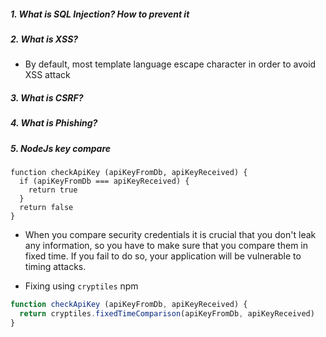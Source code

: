 ##### 1. What is SQL Injection? How to prevent it



##### 2. What is XSS?

* By default, most template language escape character in order to avoid XSS attack

##### 3. What is CSRF?


##### 4. What is Phishing?


##### 5. NodeJs key compare
```
function checkApiKey (apiKeyFromDb, apiKeyReceived) {
  if (apiKeyFromDb === apiKeyReceived) {
    return true
  }
  return false
}
```

* When you compare security credentials it is crucial that you don't leak any information, so you have to make sure that you compare them in fixed time. If you fail to do so, your application will be vulnerable to timing attacks.

* Fixing using `cryptiles` npm
```javascript
function checkApiKey (apiKeyFromDb, apiKeyReceived) {
  return cryptiles.fixedTimeComparison(apiKeyFromDb, apiKeyReceived)
}

```